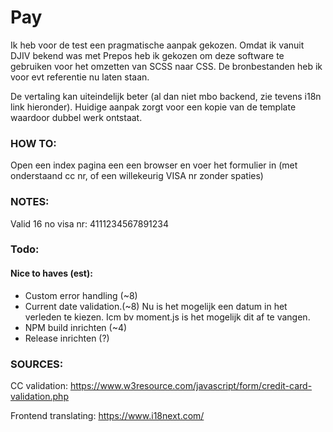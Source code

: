 # Pay

Ik heb voor de test een pragmatische aanpak gekozen. Omdat ik vanuit DJIV bekend was met Prepos heb ik gekozen om deze software te gebruiken voor het omzetten van SCSS naar CSS.
De bronbestanden heb ik voor evt referentie nu laten staan. 

De vertaling kan uiteindelijk beter (al dan niet mbo backend, zie tevens i18n link hieronder). 
Huidige aanpak zorgt voor een kopie van de template waardoor dubbel werk ontstaat.

### HOW TO:
Open een index pagina een een browser en voer het formulier in (met onderstaand cc nr, of een willekeurig VISA nr zonder spaties)

### NOTES:
Valid 16 no visa nr: 4111234567891234

### Todo: 
#### Nice to haves (est): 
- Custom error handling (~8)
- Current date validation.(~8) Nu is het mogelijk een datum in het verleden te kiezen. Icm bv moment.js is het mogelijk dit af te vangen.
- NPM build inrichten (~4)
- Release inrichten (?)

### SOURCES:
CC validation: https://www.w3resource.com/javascript/form/credit-card-validation.php

Frontend translating: https://www.i18next.com/
